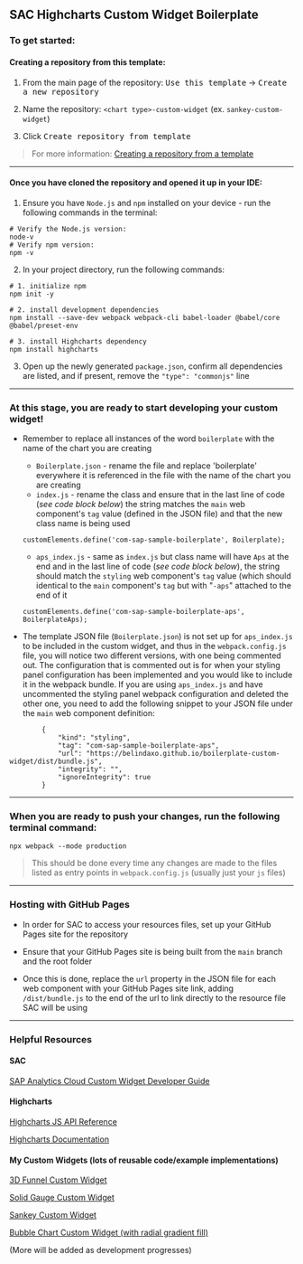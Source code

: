 ## SAC Highcharts Custom Widget Boilerplate 
### To get started:
#### Creating a repository from this template:
1. From the main page of the repository:  <kbd>Use this template</kbd> $\rightarrow$ <kbd>Create a new repository</kbd>

2. Name the repository: `<chart type>-custom-widget` (ex. `sankey-custom-widget`)

3. Click <kbd>Create repository from template</kbd> 

> For more information: [Creating a repository from a template](https://docs.github.com/en/repositories/creating-and-managing-repositories/creating-a-repository-from-a-template#creating-a-repository-from-a-template "")

---

#### Once you have cloned the repository and opened it up in your IDE:
1. Ensure you have `Node.js` and `npm` installed on your device - run the following commands in the terminal:

```
# Verify the Node.js version:
node-v 
# Verify npm version:
npm -v
```

2. In your project directory, run the following commands:
```
# 1. initialize npm
npm init -y

# 2. install development dependencies
npm install --save-dev webpack webpack-cli babel-loader @babel/core @babel/preset-env

# 3. install Highcharts dependency
npm install highcharts
```

3. Open up the newly generated `package.json`, confirm all dependencies are listed, and if present, remove the `"type": "commonjs"` line  

---

### At this stage, you are ready to start developing your custom widget!

- Remember to replace all instances of the word `boilerplate` with the name of the chart you are creating 
    - `Boilerplate.json` - rename the file and replace 'boilerplate' everywhere it is referenced in the file with the name of the chart you are creating
    - `index.js` - rename the class and ensure that in the last line of code (*see code block below*) the string matches the `main` web component's `tag` value (defined in the JSON file) and that the new class name is being used 
    ```
    customElements.define('com-sap-sample-boilerplate', Boilerplate);
    ```
    - `aps_index.js` - same as `index.js` but class name will have `Aps` at the end and in the last line of code (*see code block below*), the string should match the `styling` web component's `tag` value (which should identical to the `main` component's `tag` but with "`-aps`" attached to the end of it
    ```
    customElements.define('com-sap-sample-boilerplate-aps', BoilerplateAps);
    ```

- The template JSON file (`Boilerplate.json`) is not set up for `aps_index.js` to be included in the custom widget, and thus in the `webpack.config.js` file, you will notice two different versions, with one being commented out. The configuration that is commented out is for when your styling panel configuration has been implemented and you would like to include it in the webpack bundle. If you are using `aps_index.js` and have uncommented the styling panel webpack configuration and deleted the other one, you need to add the following snippet to your JSON file under the `main` web component definition: 
```
        {
            "kind": "styling",
            "tag": "com-sap-sample-boilerplate-aps",
            "url": "https://belindaxo.github.io/boilerplate-custom-widget/dist/bundle.js",
            "integrity": "",
            "ignoreIntegrity": true
        }
```


---

### When you are ready to push your changes, run the following terminal command:
```
npx webpack --mode production
```
> This should be done every time any changes are made to the files listed as entry points in `webpack.config.js` (usually just your `js` files)

---

### Hosting with GitHub Pages 
- In order for SAC to access your resources files, set up your GitHub Pages site for the repository

- Ensure that your GitHub Pages site is being built from the `main` branch and the root folder

- Once this is done, replace the `url` property in the JSON file for each web component with your GitHub Pages site link, adding `/dist/bundle.js` to the end of the url to link directly to the resource file SAC will be using

---

### Helpful Resources

#### SAC
[SAP Analytics Cloud Custom Widget Developer Guide](https://help.sap.com/docs/SAP_ANALYTICS_CLOUD/0ac8c6754ff84605a4372468d002f2bf/75311f67527c41638ceb89af9cd8af3e.html)

#### Highcharts
[Highcharts JS API Reference](https://api.highcharts.com/highcharts/)

[Highcharts Documentation](https://www.highcharts.com/docs/index)

#### My Custom Widgets (lots of reusable code/example implementations) 

[3D Funnel Custom Widget](https://github.com/belindaxo/3d-funnel-custom-widget)

[Solid Gauge Custom Widget](https://github.com/belindaxo/solid-gauge-custom-widget)

[Sankey Custom Widget](https://github.com/belindaxo/sankey-custom-widget)

[Bubble Chart Custom Widget (with radial gradient fill)](https://github.com/belindaxo/bubble-custom-widget)

(More will be added as development progresses)
